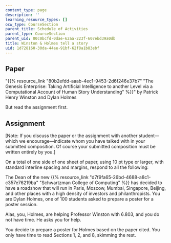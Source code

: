 ```yaml
---
content_type: page
description: ''
learning_resource_types: []
ocw_type: CourseSection
parent_title: Schedule of Activities
parent_type: CourseSection
parent_uid: 00c0bcfd-0dae-62aa-223f-607ebd39a0db
title: Winston & Holmes tell a story
uid: 1d728160-30da-44ae-91bf-62f8a1b83ebf
---
```


Paper
-----

"{{% resource_link "80b2efdd-aaab-4ec1-9453-2d6f246e37b7" "The Genesis Enterprise: Taking Artificial Intelligence to another Level via a Computational Account of Human Story Understanding" %}}" by Patrick Henry Winston and Dylan Holmes

But read the assignment first.

Assignment
----------

\[Note: If you discuss the paper or the assignment with another student—which we encourage—indicate whom you have talked with in your submitted composition. Of course your submitted composition must be written entirely by you.\]

On a total of one side of one sheet of paper, using 10 pt type or larger, with standard interline spacing and margins, respond to all the following:

The Dean of the new {{% resource_link "d7f9fa65-26bd-4688-a8c1-c357e76219ba" "Schwartzman College of Computing" %}} has decided to have a roadshow that will run in Paris, Moscow, Mumbai, Singapore, Beijing, and other places with a high density of investors and philanthropists. You are Dylan Holmes, one of 100 students asked to prepare a poster for a poster session.

Alas, you, Holmes, are helping Professor Winston with 6.803, and you do not have time. He asks you for help.

You decide to prepare a poster for Holmes based on the paper cited. You only have time to read Sections 1, 2, and 8, skimming the rest.